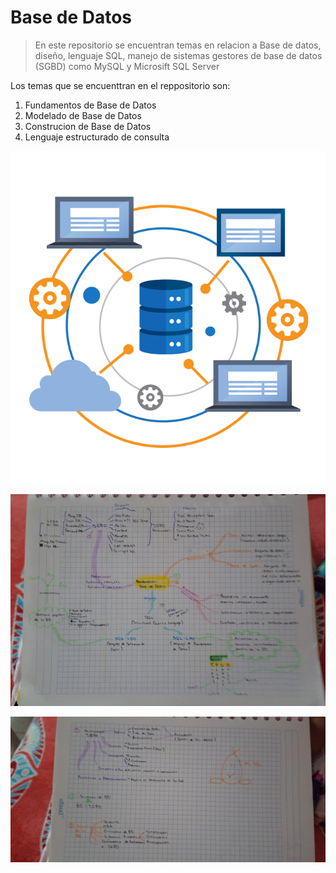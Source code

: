 # Base de Datos
> En este repositorio se encuentran temas en relacion a Base de datos, diseño, lenguaje SQL, manejo de sistemas gestores de base de datos (SGBD) como MySQL y Microsift SQL Server

Los temas que se encuenttran en el reppositorio son: 

1. Fundamentos de Base de Datos 
2. Modelado de Base de Datos 
3. Construcion de Base de Datos 
4. Lenguaje estructurado de consulta 

![Logo Base de Datos](./img/DBI-1.jpg)

![Mapa Conceptual](./01-Fundamentos-de-BD/Imagen%20de%20WhatsApp%202025-05-20%20a%20las%2020.07.43_8610c535.jpg)

![Mapa Conceptual](./01-Fundamentos-de-BD/Imagen%20de%20WhatsApp%202025-05-20%20a%20las%2020.07.43_a5d8bc81.jpg)
